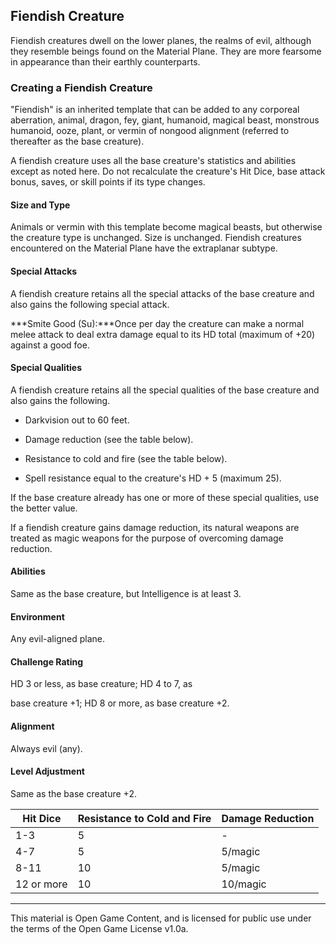## Fiendish Creature

Fiendish creatures dwell on the lower planes, the realms of evil, although they resemble beings found on the Material Plane. They are more fearsome in appearance than their earthly counterparts. 

### Creating a Fiendish Creature

"Fiendish" is an inherited template that can be added to any corporeal aberration, animal, dragon, fey, giant, humanoid, magical beast, monstrous humanoid, ooze, plant, or vermin of nongood alignment (referred to thereafter as the base creature). 

A fiendish creature uses all the base creature's statistics and abilities except as noted here. Do not recalculate the creature's Hit Dice, base attack bonus, saves, or skill points if its type changes. 

#### Size and Type
Animals or vermin with this template become magical beasts, but otherwise the creature type is unchanged. Size is unchanged. Fiendish creatures encountered on the Material Plane have the extraplanar subtype. 

#### Special Attacks
A fiendish creature retains all the special attacks of the base creature and also gains the following special attack. 

***Smite Good (Su):***Once per day the creature can make a normal melee attack to deal extra damage equal to its HD total (maximum of +20) against a good foe. 

#### Special Qualities
A fiendish creature retains all the special qualities of the base creature and also gains the following. 

- Darkvision out to 60 feet.

- Damage reduction (see the table below).

- Resistance to cold and fire (see the table below).

- Spell resistance equal to the creature's HD + 5 (maximum 25).

If the base creature already has one or more of these special qualities, use the better value. 

If a fiendish creature gains damage reduction, its natural weapons are treated as magic weapons for the purpose of overcoming damage reduction. 

#### Abilities
Same as the base creature, but Intelligence is at least 3. 

#### Environment
Any evil-aligned plane. 

#### Challenge Rating
HD 3 or less, as base creature; HD 4 to 7, as 

base creature +1; HD 8 or more, as base creature +2. 

#### Alignment
Always evil (any). 

#### Level Adjustment
Same as the base creature +2. 

|Hit Dice|Resistance to Cold and Fire|Damage Reduction|
|---|---|---|
|1-3|5|-|
|4-7|5|5/magic|
|8-11|10|5/magic|
|12 or more|10|10/magic|

---

This material is Open Game Content, and is licensed for public use under
the terms of the Open Game License v1.0a.
